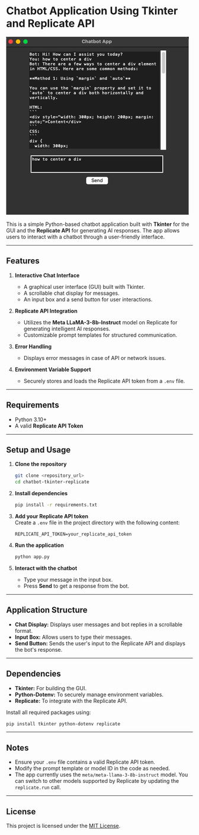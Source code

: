 # Chatbot Application Using Tkinter and Replicate API

![screenshot](src/example.png)

This is a simple Python-based chatbot application built with **Tkinter** for the GUI and the **Replicate API** for generating AI responses. The app allows users to interact with a chatbot through a user-friendly interface.

---

## Features

1. **Interactive Chat Interface**  
   - A graphical user interface (GUI) built with Tkinter.  
   - A scrollable chat display for messages.  
   - An input box and a send button for user interactions.

2. **Replicate API Integration**  
   - Utilizes the **Meta LLaMA-3-8b-Instruct** model on Replicate for generating intelligent AI responses.  
   - Customizable prompt templates for structured communication.

3. **Error Handling**  
   - Displays error messages in case of API or network issues.

4. **Environment Variable Support**  
   - Securely stores and loads the Replicate API token from a `.env` file.  

---

## Requirements

- Python 3.10+
- A valid **Replicate API Token**

---

## Setup and Usage

1. **Clone the repository**  
   ```bash
   git clone <repository_url>
   cd chatbot-tkinter-replicate
   ```

2. **Install dependencies**  
   ```bash
   pip install -r requirements.txt
   ```

3. **Add your Replicate API token**  
   Create a `.env` file in the project directory with the following content:  
   ```dotenv
   REPLICATE_API_TOKEN=your_replicate_api_token
   ```

4. **Run the application**  
   ```bash
   python app.py
   ```

5. **Interact with the chatbot**  
   - Type your message in the input box.  
   - Press **Send** to get a response from the bot.

---

## Application Structure

- **Chat Display:** Displays user messages and bot replies in a scrollable format.  
- **Input Box:** Allows users to type their messages.  
- **Send Button:** Sends the user's input to the Replicate API and displays the bot's response.

---

## Dependencies

- **Tkinter:** For building the GUI.  
- **Python-Dotenv:** To securely manage environment variables.  
- **Replicate:** To integrate with the Replicate API.

Install all required packages using:  
```bash
pip install tkinter python-dotenv replicate
```

---

## Notes

- Ensure your `.env` file contains a valid Replicate API token.  
- Modify the prompt template or model ID in the code as needed.  
- The app currently uses the `meta/meta-llama-3-8b-instruct` model. You can switch to other models supported by Replicate by updating the `replicate.run` call.

---

## License

This project is licensed under the [MIT License](LICENSE).
